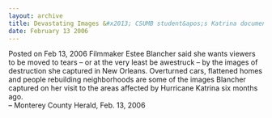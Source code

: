```yaml
---
layout: archive
title: Devastating Images &#x2013; CSUMB student&apos;s Katrina documentary to be shown at Black History event
date: February 13 2006
---
```





<span class="date">Posted on Feb 13, 2006    </span>
Filmmaker Estee Blancher said she wants viewers to be moved to
tears &#x2013; or at the very least be awestruck &#x2013; by the images of
destruction she captured in New Orleans. Overturned cars, flattened
homes and people rebuilding neighborhoods are some of the images
Blancher captured on her visit to the areas affected by Hurricane
Katrina six months ago.<br>
&#x2013; Monterey County Herald, Feb. 13, 2006<br/></br>




